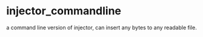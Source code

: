 injector_commandline
====================

a command line version of injector, can insert any bytes to any readable file.
